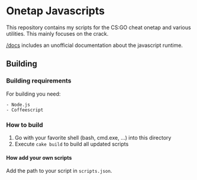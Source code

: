 
# Onetap Javascripts

This repository contains my scripts for the CS:GO cheat onetap and various utilities.
This mainly focuses on the crack.

[/docs](<docs>) includes an unofficial documentation about the javascript runtime.


## Building


### Building requirements

For building you need:

    - Node.js
    - Coffeescript


### How to build

1. Go with your favorite shell (bash, cmd.exe, ...) into this directory
2. Execute `cake build` to build all updated scripts


#### How add your own scripts

Add the path to your script in `scripts.json`.
